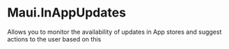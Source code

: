 # Maui.InAppUpdates
Allows you to monitor the availability of updates in App stores and suggest actions to the user based on this
